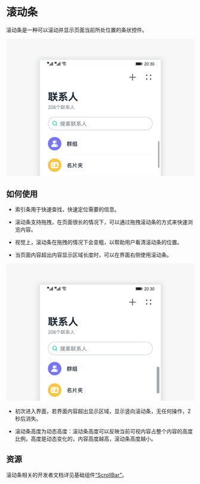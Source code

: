 # 滚动条


滚动条是一种可以滚动并显示页面当前所处位置的条状控件。


![12](figures/12.png)


## 如何使用

- 索引条用于快速查找，快速定位需要的信息。

- 滚动条支持拖拽，在页面很长的情况下，可以通过拖拽滚动条的方式来快速浏览内容。

- 视觉上，滚动条在拖拽的情况下会变粗，以帮助用户看清滚动条的位置。

- 当页面内容超出内容显示区域长度时，可以在界面右侧使用滚动条。


![11](figures/11.png)


- 初次进入界面，若界面内容超出显示区域，显示竖向滚动条，无任何操作，2 秒后消失。

- 滚动条高度为动态高度：滚动条高度可以反映当前可视内容占整个内容的高度比例，高度是动态变化的，内容高度越高，滚动条高度越小。


## 资源

滚动条相关的开发者文档详见基础组件[“ScrollBar”](https://gitee.com/openharmony/docs/blob/master/zh-cn/application-dev/reference/arkui-ts/ts-basic-components-scrollbar.md)。
